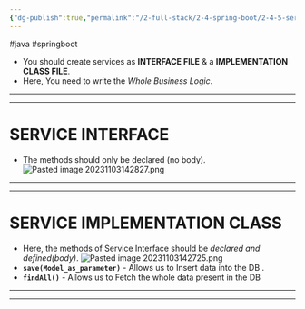 ```yaml
---
{"dg-publish":true,"permalink":"/2-full-stack/2-4-spring-boot/2-4-5-services/","noteIcon":""}
---
```


#java #springboot
- You should create services as **INTERFACE FILE** & a **IMPLEMENTATION** **CLASS FILE**.
- Here, You need to write the *Whole Business Logic*.
***
***
# SERVICE INTERFACE 
- The methods should only be declared (no body).
![Pasted image 20231103142827.png](/img/user/_resources/Pasted%20image%2020231103142827.png)
***
***
# SERVICE IMPLEMENTATION CLASS
- Here, the methods of Service Interface should be *declared and defined(body)*.
![Pasted image 20231103142725.png](/img/user/_resources/Pasted%20image%2020231103142725.png)
- **`save(Model_as_parameter)`** - Allows us to Insert data into the DB .
- **`findAll()`** - Allows us to Fetch the whole data present in the DB
***
***
